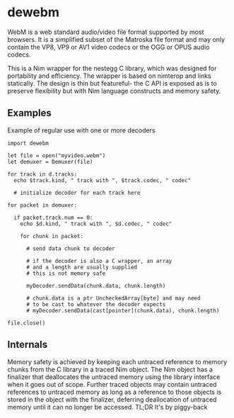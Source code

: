 
dewebm
======

WebM is a web standard audio/video file format supported by most browsers. It is a simplified subset of the Matroska file format and may only contain the VP8, VP9 or AV1 video codecs or the OGG or OPUS audio codecs.

This is a Nim wrapper for the nestegg C library, which was designed for portability and efficiency. The wrapper is based on nimterop and links statically. The design is thin but featureful- the C API is exposed as is to preserve flexibility but with Nim language constructs and memory safety.

Examples
--------

Example of regular use with one or more decoders

    import dewebm

    let file = open("myvideo.webm")
    let demuxer = Demuxer(file)

    for track in d.tracks:
      echo $track.kind, " track with ", $track.codec, " codec"

      # initialize decoder for each track here

    for packet in demuxer:

      if packet.track.num == 0:
        echo $d.kind, " track with ", $d.codec, " codec"

        for chunk in packet:
          
          # send data chunk to decoder

          # if the decoder is also a C wrapper, an array
          # and a length are usually supplied
          # this is not memory safe
          
          myDecoder.sendData(chunk.data, chunk.length)

          # chunk.data is a ptr UncheckedArray[byte] and may need 
          # to be cast to whatever the decoder expects
          # myDecoder.sendData(cast[pointer](chunk.data), chunk.length)

    file.close()

Internals
---------

Memory safety is achieved by keeping each untraced reference to memory chunks from the C library in a traced Nim object. The Nim object has a finalizer that deallocates the untraced memory using the library interface when it goes out of scope. Further traced objects may contain untraced references to untraced memory as long as a reference to those objects is stored in the object with the finalizer, deferring deallocation of untraced memory until it can no longer be accessed. TL;DR It's by piggy-back

